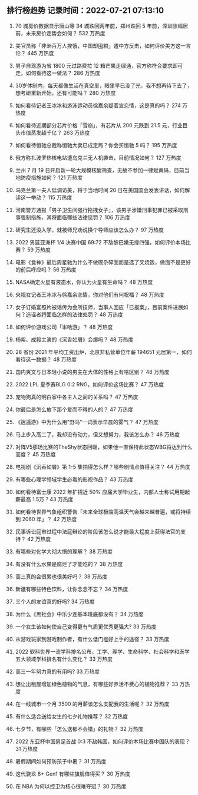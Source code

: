 
## 排行榜趋势 记录时间：2022-07-21 07:13:10
  
  1. 70 城房价数据显示唐山等 34 城跌回两年前，郑州跌回 5 年前，深圳涨幅居前，未来房价走势会如何？ 532 万热度
    
  2. 美官员称「非洲百万人挨饿，中国却囤粮」遭中方反击，如何评价美方这一言论？ 445 万热度
    
  3. 男子自驾游为省 1800 元过路费拉 12 箱芒果走绿通，官方称符合要求即可走，如何看待这一做法？ 286 万热度
    
  4. 30岁体制内，每天都像生活在真空里，眼里早已没了光，我不想再待下去了，想考研重新开始，还有可能吗？ 280 万热度
    
  5. 如何看待记者王冰冰和游泳运动员徐嘉余疑官宣恋情，这是真的吗？ 274 万热度
    
  6. 如何看待近期部分芯片价格「雪崩」，有芯片从 200 元跌到 21.5 元，行业巨头市值蒸发超千亿？ 263 万热度
    
  7. 如何看待恒驰总裁称恒驰大卖已成定局？你会买恒驰 5 吗？ 195 万热度
    
  8. 俄方称扎波罗热核电站遭乌克兰无人机袭击，目前情况如何？ 127 万热度
    
  9. 兰州 7 月 19 日开启新一轮大规模核酸筛查，无故不参加一律赋黄码，目前当地防疫措施如何？ 121 万热度
    
  10. 乌克兰第一夫人低调访美，将于当地时间 20 日在美国国会发表讲话，如何解读这一举动？ 115 万热度
    
  11. 河南警方通报「男子卫生间强行拖拽女子」，该男子涉嫌刑事犯罪已被采取刑事强制措施，其将面临哪些法律惩罚？ 106 万热度
    
  12. 研究生还没入学，就被师兄劝说换个导师应该怎么办？ 97 万热度
    
  13. 2022 男篮亚洲杯 1/4 决赛中国 69:72 不敌黎巴嫩无缘四强，如何评价本场比赛？ 59 万热度
    
  14. 电影《食神》最后周星驰为什么不做碗杂碎面而是选了叉烧饭，做面不是更好的前后呼应吗？ 56 万热度
    
  15. NASA确定火星有液态水，你认为火星有生命吗？ 48 万热度
    
  16. 央视女记者王冰冰与徐嘉余恋情，你对他们有何祝福？ 48 万热度
    
  17. 女子订婚宴照片被谣传为会所技师，当事人回应「已报案」，目前案件进展如何？造谣者将面临怎样的法律处罚？ 48 万热度
    
  18. 如何评价游戏公司「米哈游」？ 48 万热度
    
  19. 杨紫、成毅主演的《沉香如屑》会爆吗？ 48 万热度
    
  20. 28 省份 2021 年平均工资出炉，北京非私营单位年薪 194651 元居第一，如何看待这一数据？ 48 万热度
    
  21. 国内爽文与日本轻小说的男主在大体的性格上有啥区别？ 48 万热度
    
  22. 2022 LPL 夏季赛BLG 0:2 RNG，如何评价这场比赛？ 47 万热度
    
  23. 宠物狗真的明白家中各主人之间的关系吗？ 47 万热度
    
  24. 你最后是怎么放下那个爱而不得的人的？ 47 万热度
    
  25. 《逍遥游》中为什么用"野马"一词表示早晨的雾气？ 47 万热度
    
  26. 马上步入高二了，我却没有动力，但又想努力，我该怎么办？ 46 万热度
    
  27. 对阵V5那场比赛的TheShy状态回暖，如果他一直保持此状态WBG将达到什么高度？ 45 万热度
    
  28. 电视剧《沉香如屑》第 1-5 集拍得怎么样？哪些剧情点值得关注？ 44 万热度
    
  29. 有哪些心理学领域学生必看的影视作品？ 43 万热度
    
  30. 如何看待富士康 2022 年扩招近 50% 应届大学毕业生，内部人士称试用期起薪最高 1.5万 ? 43 万热度
    
  31. 如何看待世界气象组织警告「未来全球极端高温天气会越来越普遍，或将持续到 2060 年」？ 42 万热度
    
  32. 民事诉讼庭审过程中法庭辩论的阶段该怎么说才能最大程度上获得法官的支持？ 42 万热度
    
  33. 有哪些对化学大彻大悟的理解？ 38 万热度
    
  34. 有没有什么水果是腐烂了才能吃的？ 38 万热度
    
  35. 高三真的会很累也很美好吗？ 38 万热度
    
  36. 新疆有哪些特色饮料，让你念念不忘？ 34 万热度
    
  37. 三个人的友谊真的好吗? 34 万热度
    
  38. 为什么《黑社会》中乐少连基本班底都没有？ 34 万热度
    
  39. 一个女生该如何使自己变得更有气质更优秀更强大? 33 万热度
    
  40. 从游戏玩家到游戏制作者，有什么低门槛好上手的途径？ 33 万热度
    
  41. 2022 软科世界一流学科排名公布，工学、理学、生命科学、社会科学和医学五大领域学科排名有什么变化？ 33 万热度
    
  42. 高三一年努力真的有用吗? 33 万热度
    
  43. 想让出租屋增加绿色植物的气息，有哪些好养活不费心的植物推荐？ 33 万热度
    
  44. 在一线城市一个月 3500 的月薪该怎么支配我的生活呢？ 32 万热度
    
  45. 有什么适合送给女生的七夕礼物推荐？ 32 万热度
    
  46. 七夕节，有哪些「怎么送都不会错」的礼物？ 32 万热度
    
  47. 2022 东亚杯中国男足首战 0:3 不敌韩国，如何评价本场比赛中国队的表现？ 31 万热度
    
  48. 暑假期间如何预防孩子中暑？ 31 万热度
    
  49. 这代骁龙 8+ Gen1 有哪些旗舰值得买？ 30 万热度
    
  50. 在 NBA 为何以控卫为核心很难夺冠？ 30 万热度
    